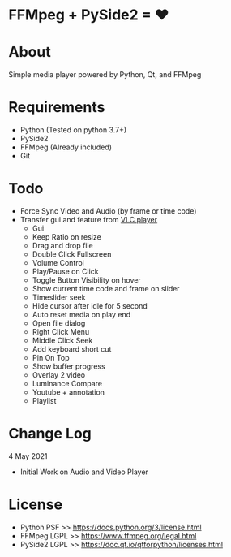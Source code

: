 # FFMpeg + PySide2 = ♥

# About
Simple media player powered by Python, Qt, and FFMpeg

# Requirements
- Python (Tested on python 3.7+)
- PySide2
- FFMpeg (Already included)
- Git

# Todo
- Force Sync Video and Audio (by frame or time code)
- Transfer gui and feature from <a href="https://github.com/timothyhalim/vlcplayer">VLC player</a>
    - Gui
    - Keep Ratio on resize
    - Drag and drop file
    - Double Click Fullscreen
    - Volume Control
    - Play/Pause on Click
    - Toggle Button Visibility on hover
    - Show current time code and frame on slider
    - Timeslider seek
    - Hide cursor after idle for 5 second
    - Auto reset media on play end
    - Open file dialog
    - Right Click Menu
    - Middle Click Seek
    - Add keyboard short cut
    - Pin On Top
    - Show buffer progress
    - Overlay 2 video
    - Luminance Compare
    - Youtube + annotation
    - Playlist

# Change Log
4 May 2021
- Initial Work on Audio and Video Player

# License
- Python PSF >> https://docs.python.org/3/license.html
- FFMpeg LGPL >> https://www.ffmpeg.org/legal.html
- PySide2 LGPL >> https://doc.qt.io/qtforpython/licenses.html